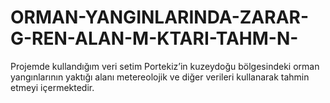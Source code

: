 # ORMAN-YANGINLARINDA-ZARAR-G-REN-ALAN-M-KTARI-TAHM-N-
Projemde kullandığım veri setim Portekiz’in kuzeydoğu bölgesindeki orman yangınlarının yaktığı alanı metereolojik ve diğer verileri kullanarak tahmin etmeyi içermektedir.


